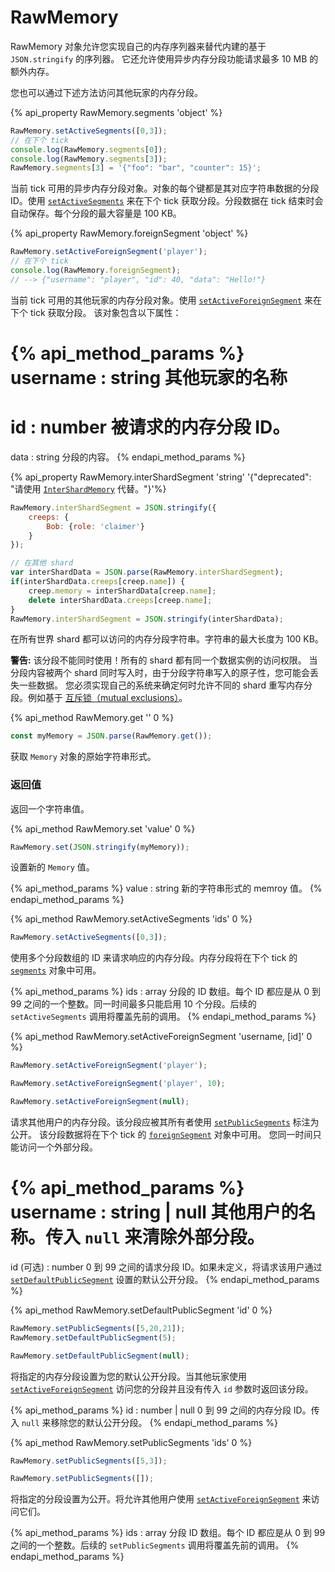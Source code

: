 # RawMemory

RawMemory 对象允许您实现自己的内存序列器来替代内建的基于 `JSON.stringify` 的序列器。
它还允许使用异步内存分段功能请求最多 10 MB 的额外内存。

您也可以通过下述方法访问其他玩家的内存分段。

{% api_property RawMemory.segments 'object' %}

```javascript
RawMemory.setActiveSegments([0,3]);
// 在下个 tick
console.log(RawMemory.segments[0]);
console.log(RawMemory.segments[3]);
RawMemory.segments[3] = '{"foo": "bar", "counter": 15}';
```

当前 tick 可用的异步内存分段对象。对象的每个键都是其对应字符串数据的分段 ID。使用 [`setActiveSegments`](#RawMemory.setActiveSegments)</code> 来在下个 tick 获取分段。分段数据在 tick 结束时会自动保存。每个分段的最大容量是 100 KB。


{% api_property RawMemory.foreignSegment 'object' %}

```javascript
RawMemory.setActiveForeignSegment('player');
// 在下个 tick
console.log(RawMemory.foreignSegment); 
// --> {"username": "player", "id": 40, "data": "Hello!"} 

```

当前 tick 可用的其他玩家的内存分段对象。使用 [`setActiveForeignSegment`](#RawMemory.setActiveForeignSegment) 来在下个 tick 获取分段。
该对象包含以下属性：

{% api_method_params %}
username : string
其他玩家的名称
===
id : number
被请求的内存分段 ID。
===
data : string
分段的内容。
{% endapi_method_params %}




{% api_property RawMemory.interShardSegment 'string' '{"deprecated": "请使用 [`InterShardMemory`](#InterShardMemory) 代替。"}'%}

```javascript
RawMemory.interShardSegment = JSON.stringify({
    creeps: {
        Bob: {role: 'claimer'}
    }
});

// 在其他 shard
var interShardData = JSON.parse(RawMemory.interShardSegment);
if(interShardData.creeps[creep.name]) {
    creep.memory = interShardData[creep.name];
    delete interShardData.creeps[creep.name];
}
RawMemory.interShardSegment = JSON.stringify(interShardData);
```

在所有世界 shard 都可以访问的内存分段字符串。字符串的最大长度为 100 KB。

**警告:** 该分段不能同时使用！所有的 shard 都有同一个数据实例的访问权限。
当分段内容被两个 shard 同时写入时，由于分段字符串写入的原子性，您可能会丢失一些数据。
您必须实现自己的系统来确定何时允许不同的 shard 重写内存分段。例如基于 [互斥锁（mutual exclusions）](https://en.wikipedia.org/wiki/Mutual_exclusion)。  

 
{% api_method RawMemory.get '' 0 %}

```javascript
const myMemory = JSON.parse(RawMemory.get());
```

获取 <code>Memory</code> 对象的原始字符串形式。



### 返回值

返回一个字符串值。

{% api_method RawMemory.set 'value' 0 %}

```javascript
RawMemory.set(JSON.stringify(myMemory));
```

设置新的 <code>Memory</code> 值。

{% api_method_params %}
value : string
新的字符串形式的 memroy 值。
{% endapi_method_params %}




{% api_method RawMemory.setActiveSegments 'ids' 0 %}

```javascript
RawMemory.setActiveSegments([0,3]);
```

使用多个分段数组的 ID 来请求响应的内存分段。内存分段将在下个 tick 的 [`segments`](#RawMemory.segments)</code> 对象中可用。

{% api_method_params %}
ids : array
分段的 ID 数组。每个 ID 都应是从 0 到 99 之间的一个整数。同一时间最多只能启用 10 个分段。后续的 <code>setActiveSegments</code> 调用将覆盖先前的调用。
{% endapi_method_params %}



{% api_method RawMemory.setActiveForeignSegment 'username, [id]' 0 %}

```javascript
RawMemory.setActiveForeignSegment('player');
```
```javascript
RawMemory.setActiveForeignSegment('player', 10);
```
```javascript
RawMemory.setActiveForeignSegment(null);
```

请求其他用户的内存分段。该分段应被其所有者使用 [`setPublicSegments`](#RawMemory.setPublicSegments) 标注为公开。
该分段数据将在下个 tick 的 [`foreignSegment`](#RawMemory.foreignSegment) 对象中可用。
您同一时间只能访问一个外部分段。

{% api_method_params %}
username : string | null
其他用户的名称。传入 `null` 来清除外部分段。
===
id (可选) : number
0 到 99 之间的请求分段 ID。如果未定义，将请求该用户通过 [`setDefaultPublicSegment`](#RawMemory.setDefaultPublicSegment) 设置的默认公开分段。
{% endapi_method_params %}



{% api_method RawMemory.setDefaultPublicSegment 'id' 0 %}

```javascript
RawMemory.setPublicSegments([5,20,21]);
RawMemory.setDefaultPublicSegment(5);
```
```javascript
RawMemory.setDefaultPublicSegment(null);
```

将指定的内存分段设置为您的默认公开分段。当其他玩家使用 [`setActiveForeignSegment`](#RawMemory.setActiveForeignSegment) 访问您的分段并且没有传入 `id` 参数时返回该分段。

{% api_method_params %}
id : number | null
0 到 99 之间的内存分段 ID。传入 `null` 来移除您的默认公开分段。
{% endapi_method_params %}



{% api_method RawMemory.setPublicSegments 'ids' 0 %}

```javascript
RawMemory.setPublicSegments([5,3]);
```
```javascript
RawMemory.setPublicSegments([]);
```

将指定的分段设置为公开。将允许其他用户使用 [`setActiveForeignSegment`](#RawMemory.setActiveForeignSegment) 来访问它们。

{% api_method_params %}
ids : array
分段 ID 数组。每个 ID 都应是从 0 到 99 之间的一个整数。后续的 <code>setPublicSegments</code> 调用将覆盖先前的调用。
{% endapi_method_params %}
